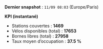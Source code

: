 **Dernier snapshot** : `11/09 08:03` (Europe/Paris)

**KPI (instantané)**

- Stations couvertes : **1469**
- Vélos disponibles (total) : **17653**
- Bornes libres (total) : **27958**
- Taux moyen d’occupation : **37.5 %**
